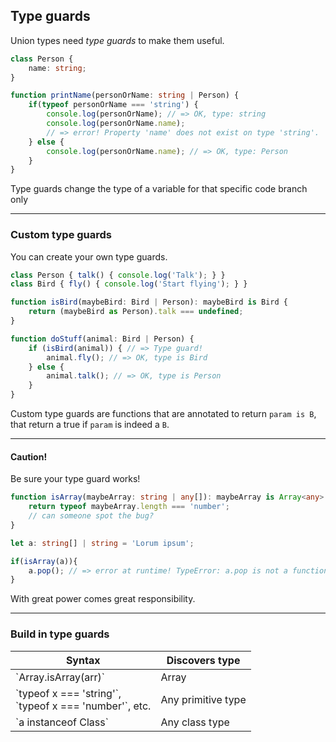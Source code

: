 ## Type guards

Union types need *type guards* to make them useful.

```typescript
class Person {
    name: string;
}

function printName(personOrName: string | Person) {
    if(typeof personOrName === 'string') {
        console.log(personOrName); // => OK, type: string
        console.log(personOrName.name);
        // => error! Property 'name' does not exist on type 'string'.
    } else {
        console.log(personOrName.name); // => OK, type: Person
    }
}
```

Type guards change the type of a variable for that specific code branch only

<!-- .element class="fragment" data-fragment-index="0" -->

---

### Custom type guards

You can create your own type guards.

```typescript
class Person { talk() { console.log('Talk'); } }
class Bird { fly() { console.log('Start flying'); } }

function isBird(maybeBird: Bird | Person): maybeBird is Bird {
    return (maybeBird as Person).talk === undefined;
}

function doStuff(animal: Bird | Person) {
    if (isBird(animal)) { // => Type guard!
        animal.fly(); // => OK, type is Bird
    } else {
        animal.talk(); // => OK, type is Person
    }
}
```

Custom type guards are functions that are annotated to return `param is B`, that return a true if `param` is indeed a `B`.

<!-- .element class="fragment" data-fragment-index="0" -->

---

#### Caution!

Be sure your type guard works!

```typescript
function isArray(maybeArray: string | any[]): maybeArray is Array<any> {
    return typeof maybeArray.length === 'number';
    // can someone spot the bug?
}

let a: string[] | string = 'Lorum ipsum';

if(isArray(a)){
    a.pop(); // => error at runtime! TypeError: a.pop is not a function
}
```

With great power comes great responsibility.

<!-- .element class="fragment" data-fragment-index="0" -->

---

### Build in type guards

<table>
    <thead>
        <tr>
            <th>Syntax</th>
            <th>Discovers type</th>
        </tr>
    </thead>
    <tbody>
        <tr>
            <td>`Array.isArray(arr)`</td>
            <td>Array</td>
        </tr>
        <tr>
            <td>`typeof x === 'string'`, <br />`typeof x === 'number'`, etc.</td>
            <td>Any primitive type</td>
        </tr>
        <tr>
            <td>`a instanceof Class`</td>
            <td>Any class type</td>
        </tr>
    </tbody>
</table>
